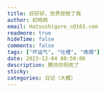 ```yaml
---
title: 好好好，世界拒绝了我
author: 初時雨
email: Hatsushigure_c@163.com
readmore: true
hideTime: false
comments: false
tags: ["坏运气", "吐槽", "难绷"]
date: 2023-12-04 08:59:00
description: 腾讯你妈死了
sticky:
categories: 日记（大概）
---
```

